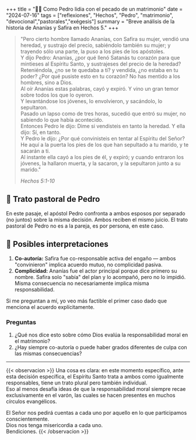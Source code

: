 +++
title = "📖🐑 Como Pedro lidia con el pecado de un matrimonio"
date = "2024-07-16"
tags = ["reflexiones", "Hechos", "Pedro", "matrimonio", "devocional","pastorales","exégesis"]
summary = "Breve análisis de la historia de Ananías y Safira en Hechos 5."
+++

> "Pero cierto hombre llamado Ananías, con Safira su mujer, vendió una heredad, y sustrajo del precio, sabiéndolo también su mujer; y trayendo sólo una parte, la puso a los pies de los apóstoles.  
> Y dijo Pedro: Ananías, ¿por qué llenó Satanás tu corazón para que mintieses al Espíritu Santo, y sustrajeses del precio de la heredad?  
> Reteniéndola, ¿no se te quedaba a ti? y vendida, ¿no estaba en tu poder? ¿Por qué pusiste esto en tu corazón? No has mentido a los hombres, sino a Dios.  
> Al oír Ananías estas palabras, cayó y expiró. Y vino un gran temor sobre todos los que lo oyeron.  
> Y levantándose los jóvenes, lo envolvieron, y sacándolo, lo sepultaron.  
> Pasado un lapso como de tres horas, sucedió que entró su mujer, no sabiendo lo que había acontecido.  
> Entonces Pedro le dijo: Dime si vendisteis en tanto la heredad. Y ella dijo: Sí, en tanto.  
> Y Pedro le dijo: ¿Por qué convinisteis en tentar al Espíritu del Señor? He aquí a la puerta los pies de los que han sepultado a tu marido, y te sacarán a ti.  
> Al instante ella cayó a los pies de él, y expiró; y cuando entraron los jóvenes, la hallaron muerta, y la sacaron, y la sepultaron junto a su marido."  
>  
> *Hechos 5:1-10*



## 👤 Trato pastoral de Pedro

En este pasaje, el apóstol Pedro confronta a ambos esposos por separado (no juntos) sobre la misma decisión. Ambos reciben el mismo juicio. El trato pastoral de Pedro no es a la pareja, es por persona, en este caso.

## 🤔 Posibles interpretaciones

1. **Co-autoría:** Safira fue co-responsable activa del engaño — ambos "convinieron" implica acuerdo mutuo, no complicidad pasiva.
2. **Complicidad:** Ananías fue el actor principal porque dice primero su nombre. Safira solo "sabía" del plan y lo acompañó, pero no lo impidió. Misma consecuencia no necesariamente implica misma responsabilidad.

Si me preguntan a mí, yo veo más factible el primer caso dado que menciona el acuerdo explícitamente.

### Preguntas

1. ¿Qué nos dice esto sobre cómo Dios evalúa la responsabilidad moral en el matrimonio?
2. ¿Hay siempre co-autoría o puede haber grados diferentes de culpa con las mismas consecuencias?

________________
{{< observacion >}}
Una cosa es clara: en este momento específico, ante esta decisión específica, el Espíritu Santo trata a ambos como igualmente responsables, tiene un trato plural pero también individual.  
Eso al menos desafía ideas de que la responsabilidad moral siempre recae exclusivamente en el varón, las cuales se hacen presentes en muchos círculos evangélicos.

El Señor nos pedirá cuentas a cada uno por aquello en lo que participamos conscientemente.  
Dios nos tenga misericordia a cada uno.  
Bendiciones.
{{< /observacion >}}